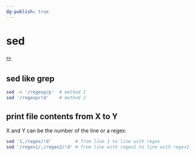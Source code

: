 ```yaml
---
dg-publish: true
---
```

# sed
[✏️](https://github.com/meleu/my-notes/edit/master/sed.md)

## sed like grep

```sh
sed -n '/regexp/p'  # method 1
sed '/regexp/!d'    # method 2
```

## print file contents from X to Y

X and Y can be the number of the line or a regex:

```sh
sed '1,/regex/!d'         # from line 1 to line with regex
sed '/regex1/,/regex2/!d' # from line with regex1 to line with regex2
```
